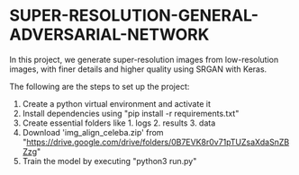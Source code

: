 # SUPER-RESOLUTION-GENERAL-ADVERSARIAL-NETWORK

In this project, we generate super-resolution images from low-resolution images, with finer details and higher quality using SRGAN with Keras.

The following are the steps to set up the project:

1. Create a python virtual environment and activate it
2. Install dependencies using "pip install -r requirements.txt"
3. Create essential folders like 1. logs 2. results 3. data
4. Download 'img_align_celeba.zip' from "https://drive.google.com/drive/folders/0B7EVK8r0v71pTUZsaXdaSnZBZzg"
5. Train the model by executing "python3 run.py"
